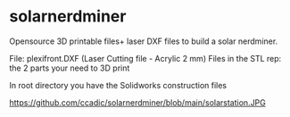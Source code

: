 # solarnerdminer
Opensource 3D printable files+ laser DXF files to build a solar nerdminer. 

File: plexifront.DXF  (Laser Cutting file - Acrylic 2 mm)
Files in the STL rep: the 2 parts your need to 3D print

In root directory you have the Solidworks construction files

https://github.com/ccadic/solarnerdminer/blob/main/solarstation.JPG
